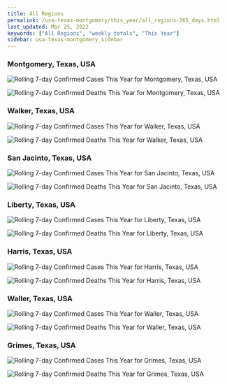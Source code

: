 ```yaml
---
title: All Regions
permalink: /usa-texas-montgomery/this_year/all_regions-365_days.html
last_updated: Mar 25, 2022
keywords: ["All Regions", "weekly totals", "This Year"]
sidebar: usa-texas-montgomery_sidebar
---
```


<h3>Montgomery, Texas, USA</h3>

![Rolling 7-day Confirmed Cases This Year for Montgomery, Texas, USA](/covid_tracker/images/graphs/usa-texas-montgomery-rolling_7_days_confirmed-365_days_graph.png)

![Rolling 7-day Confirmed Deaths This Year for Montgomery, Texas, USA](/covid_tracker/images/graphs/usa-texas-montgomery-rolling_7_days_deaths-365_days_graph.png)

<h3>Walker, Texas, USA</h3>

![Rolling 7-day Confirmed Cases This Year for Walker, Texas, USA](/covid_tracker/images/graphs/usa-texas-walker-rolling_7_days_confirmed-365_days_graph.png)

![Rolling 7-day Confirmed Deaths This Year for Walker, Texas, USA](/covid_tracker/images/graphs/usa-texas-walker-rolling_7_days_deaths-365_days_graph.png)

<h3>San Jacinto, Texas, USA</h3>

![Rolling 7-day Confirmed Cases This Year for San Jacinto, Texas, USA](/covid_tracker/images/graphs/usa-texas-san_jacinto-rolling_7_days_confirmed-365_days_graph.png)

![Rolling 7-day Confirmed Deaths This Year for San Jacinto, Texas, USA](/covid_tracker/images/graphs/usa-texas-san_jacinto-rolling_7_days_deaths-365_days_graph.png)

<h3>Liberty, Texas, USA</h3>

![Rolling 7-day Confirmed Cases This Year for Liberty, Texas, USA](/covid_tracker/images/graphs/usa-texas-liberty-rolling_7_days_confirmed-365_days_graph.png)

![Rolling 7-day Confirmed Deaths This Year for Liberty, Texas, USA](/covid_tracker/images/graphs/usa-texas-liberty-rolling_7_days_deaths-365_days_graph.png)

<h3>Harris, Texas, USA</h3>

![Rolling 7-day Confirmed Cases This Year for Harris, Texas, USA](/covid_tracker/images/graphs/usa-texas-harris-rolling_7_days_confirmed-365_days_graph.png)

![Rolling 7-day Confirmed Deaths This Year for Harris, Texas, USA](/covid_tracker/images/graphs/usa-texas-harris-rolling_7_days_deaths-365_days_graph.png)

<h3>Waller, Texas, USA</h3>

![Rolling 7-day Confirmed Cases This Year for Waller, Texas, USA](/covid_tracker/images/graphs/usa-texas-waller-rolling_7_days_confirmed-365_days_graph.png)

![Rolling 7-day Confirmed Deaths This Year for Waller, Texas, USA](/covid_tracker/images/graphs/usa-texas-waller-rolling_7_days_deaths-365_days_graph.png)

<h3>Grimes, Texas, USA</h3>

![Rolling 7-day Confirmed Cases This Year for Grimes, Texas, USA](/covid_tracker/images/graphs/usa-texas-grimes-rolling_7_days_confirmed-365_days_graph.png)

![Rolling 7-day Confirmed Deaths This Year for Grimes, Texas, USA](/covid_tracker/images/graphs/usa-texas-grimes-rolling_7_days_deaths-365_days_graph.png)
